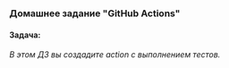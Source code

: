### Домашнее задание "GitHub Actions"
#### Задача:
*В этом ДЗ вы создадите action с выполнением тестов.*
